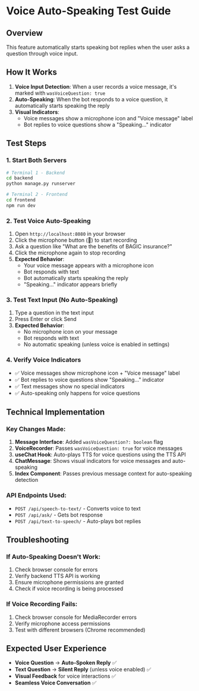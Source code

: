 # Voice Auto-Speaking Test Guide

## Overview
This feature automatically starts speaking bot replies when the user asks a question through voice input.

## How It Works
1. **Voice Input Detection**: When a user records a voice message, it's marked with `wasVoiceQuestion: true`
2. **Auto-Speaking**: When the bot responds to a voice question, it automatically starts speaking the reply
3. **Visual Indicators**: 
   - Voice messages show a microphone icon and "Voice message" label
   - Bot replies to voice questions show a "Speaking..." indicator

## Test Steps

### 1. Start Both Servers
```bash
# Terminal 1 - Backend
cd backend
python manage.py runserver

# Terminal 2 - Frontend  
cd frontend
npm run dev
```

### 2. Test Voice Auto-Speaking
1. Open `http://localhost:8080` in your browser
2. Click the microphone button (🎤) to start recording
3. Ask a question like "What are the benefits of BAGIC insurance?"
4. Click the microphone again to stop recording
5. **Expected Behavior**: 
   - Your voice message appears with a microphone icon
   - Bot responds with text
   - Bot automatically starts speaking the reply
   - "Speaking..." indicator appears briefly

### 3. Test Text Input (No Auto-Speaking)
1. Type a question in the text input
2. Press Enter or click Send
3. **Expected Behavior**:
   - No microphone icon on your message
   - Bot responds with text
   - No automatic speaking (unless voice is enabled in settings)

### 4. Verify Voice Indicators
- ✅ Voice messages show microphone icon + "Voice message" label
- ✅ Bot replies to voice questions show "Speaking..." indicator
- ✅ Text messages show no special indicators
- ✅ Auto-speaking only happens for voice questions

## Technical Implementation

### Key Changes Made:
1. **Message Interface**: Added `wasVoiceQuestion?: boolean` flag
2. **VoiceRecorder**: Passes `wasVoiceQuestion: true` for voice messages
3. **useChat Hook**: Auto-plays TTS for voice questions using the TTS API
4. **ChatMessage**: Shows visual indicators for voice messages and auto-speaking
5. **Index Component**: Passes previous message context for auto-speaking detection

### API Endpoints Used:
- `POST /api/speech-to-text/` - Converts voice to text
- `POST /api/ask/` - Gets bot response
- `POST /api/text-to-speech/` - Auto-plays bot replies

## Troubleshooting

### If Auto-Speaking Doesn't Work:
1. Check browser console for errors
2. Verify backend TTS API is working
3. Ensure microphone permissions are granted
4. Check if voice recording is being processed

### If Voice Recording Fails:
1. Check browser console for MediaRecorder errors
2. Verify microphone access permissions
3. Test with different browsers (Chrome recommended)

## Expected User Experience
- **Voice Question** → **Auto-Spoken Reply** ✅
- **Text Question** → **Silent Reply** (unless voice enabled) ✅
- **Visual Feedback** for voice interactions ✅
- **Seamless Voice Conversation** ✅
